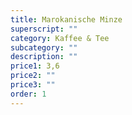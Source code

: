 ```yaml
---
title: Marokanische Minze
superscript: ""
category: Kaffee & Tee
subcategory: ""
description: ""
price1: 3,6
price2: ""
price3: ""
order: 1
---
```

